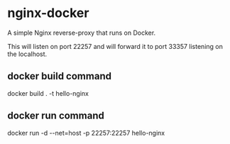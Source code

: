 # nginx-docker
A simple Nginx reverse-proxy that runs on Docker.

This will listen on port 22257 and will forward it to port 33357 listening on the localhost.

## docker build command
docker build . -t hello-nginx

## docker run command
docker run -d --net=host -p 22257:22257 hello-nginx
